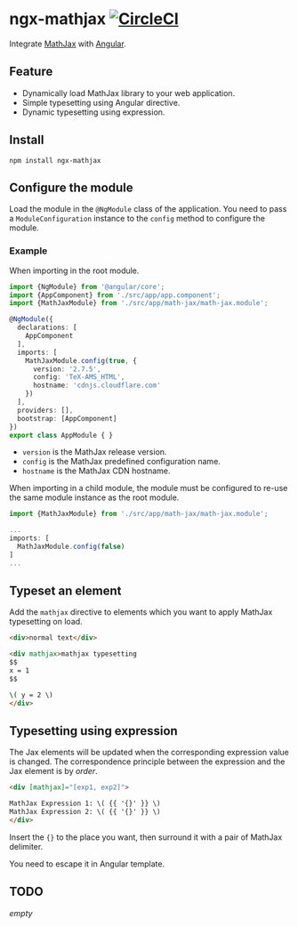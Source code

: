 # ngx-mathjax [![CircleCI][3]][4]

Integrate [MathJax][1] with [Angular][2].

## Feature

- Dynamically load MathJax library to your web application.
- Simple typesetting using Angular directive.
- Dynamic typesetting using expression.

## Install

```
npm install ngx-mathjax
```

## Configure the module

Load the module in the `@NgModule` class of the application.
You need to pass a `ModuleConfiguration` instance to the `config` method to configure the module.

### Example
 
When importing in the root module.

```typescript
import {NgModule} from '@angular/core';
import {AppComponent} from './src/app/app.component';
import {MathJaxModule} from './src/app/math-jax/math-jax.module';

@NgModule({
  declarations: [
    AppComponent
  ],
  imports: [
    MathJaxModule.config(true, {
      version: '2.7.5',
      config: 'TeX-AMS_HTML',
      hostname: 'cdnjs.cloudflare.com'
    })
  ],
  providers: [],
  bootstrap: [AppComponent]
})
export class AppModule { }
```

- `version` is the MathJax release version.
- `config` is the MathJax predefined configuration name.
- `hostname` is the MathJax CDN hostname.

When importing in a child module, the module must be configured to re-use the same module instance as the root module.

```typescript
import {MathJaxModule} from './src/app/math-jax/math-jax.module';

...
imports: [
  MathJaxModule.config(false)
]
...
```
## Typeset an element

Add the `mathjax` directive to elements which you want to apply MathJax typesetting on load.

```html
<div>normal text</div>

<div mathjax>mathjax typesetting
$$
x = 1
$$

\( y = 2 \)
</div>
```

## Typesetting using expression

The Jax elements will be updated when the corresponding expression value is changed.
The correspondence principle between the expression and the Jax element is by *order*.

```html
<div [mathjax]="[exp1, exp2]">

MathJax Expression 1: \( {{ '{}' }} \)
MathJax Expression 2: \( {{ '{}' }} \)
</div>
```

Insert the `{}` to the place you want, then surround it with a pair of MathJax delimiter.

You need to escape it in Angular template.

## TODO

*empty*


[1]: https://www.mathjax.org/
[2]: https://angular.io/
[3]: https://circleci.com/gh/davidshen84/ngx-mathjax.svg?style=svg
[4]: https://circleci.com/gh/davidshen84/ngx-mathjax
